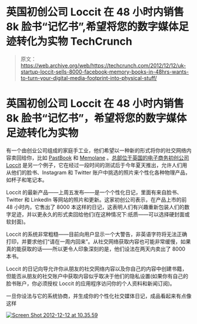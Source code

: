 # 英国初创公司 Loccit 在 48 小时内销售 8k 脸书“记忆书”,希望将您的数字媒体足迹转化为实物 TechCrunch

> 原文：<https://web.archive.org/web/https://techcrunch.com/2012/12/12/uk-startup-loccit-sells-8000-facebook-memory-books-in-48hrs-wants-to-turn-your-digital-media-footprint-into-physical-stuff/>

# 英国初创公司 Loccit 在 48 小时内销售 8k 脸书“记忆书”，希望将您的数字媒体足迹转化为实物

有一个由创业公司组成的家庭手工业，他们希望以一种新的形式将你的社交网络内容卖回给你，比如 [PastBook](https://web.archive.org/web/20221208121346/https://beta.techcrunch.com/2012/09/04/pastbook-raises-250k-to-help-preserve-online-memories-instagrammers-first-in-line/) 和 [Memolane](https://web.archive.org/web/20221208121346/https://beta.techcrunch.com/2012/06/14/memolane-facebook/) 。[总部位于英国的电子商务初创公司 Loccit](https://web.archive.org/web/20221208121346/https://www.loccit.com/) 是另一个例子，它在经过一段时间的测试后于今年夏天推出，允许人们用从他们的脸书、Instagram 和 Twitter 账户中挑选的照片来个性化各种物理产品，如杯子和笔记本。

Loccit 的最新产品——上周五发布——是一个个性化日记，里面有来自脸书、Twitter 和 LinkedIn 等网站的照片和更新。这家初创公司表示，在产品上市的前 48 小时内，它售出了 8000 本这样的日记，这表明人们有兴趣重新包装人们的数字足迹，并以更永久的形式卖回给他们(在这种情况下:纸质——可以选择硬封面或软封面)。

Loccit 的系统非常粗糙——目前向用户显示一个大警告，非英语字符将无法正确打印，并要求他们“请在一周内回来”。从社交网络获取内容也可能非常缓慢，如果真的能获取的话——所以更令人印象深刻的是，他们设法在两天内卖出了 8000 本书。

Loccit 的日记向导允许你从朋友的社交网络内容以及你自己的内容中创建书籍，但能否从朋友的社交账户中获取内容似乎取决于他们的隐私设置(如果你有自己的脸书账户，你必须授权 Loccit 的应用程序访问你的个人资料和新闻订阅)。

一旦你设法与它的系统协商，并生成你的个性化社交媒体日记，成品看起来有点像这样

[![Screen Shot 2012-12-12 at 10.35.59](img/a82e0b45e9da5a1110be704877ccbd8f.png)](https://web.archive.org/web/20221208121346/https://beta.techcrunch.com/2012/12/12/uk-startup-loccit-sells-8000-facebook-memory-books-in-48hrs-wants-to-turn-your-digital-media-footprint-into-physical-stuff/screen-shot-2012-12-12-at-10-35-59/)